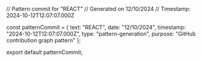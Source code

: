 // Pattern commit for "REACT"
// Generated on 12/10/2024
// Timestamp: 2024-10-12T12:07:07.000Z

const patternCommit = {
  text: "REACT",
  date: "12/10/2024",
  timestamp: "2024-10-12T12:07:07.000Z",
  type: "pattern-generation",
  purpose: "GitHub contribution graph pattern"
};

export default patternCommit;
